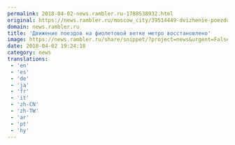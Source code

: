 ```yaml
---
permalink: 2018-04-02-news.rambler.ru-1788538932.html
original: https://news.rambler.ru/moscow_city/39514449-dvizhenie-poezdov-na-fioletovoy-vetke-metro-vosstanovleno/
domain: news.rambler.ru
title: 'Движение поездов на фиолетовой ветке метро восстановлено'
image: https://news.rambler.ru/share/snippet/?project=news&urgent=False&image=http%3A%2F%2Fnews.rambler.ru%2Fimg%2F2018%2F04%2F02221156.640741.5864.jpg&big=False&title=%D0%94%D0%B2%D0%B8%D0%B6%D0%B5%D0%BD%D0%B8%D0%B5+%D0%BF%D0%BE%D0%B5%D0%B7%D0%B4%D0%BE%D0%B2+%D0%BD%D0%B0%C2%A0%D1%84%D0%B8%D0%BE%D0%BB%D0%B5%D1%82%D0%BE%D0%B2%D0%BE%D0%B9+%D0%B2%D0%B5%D1%82%D0%BA%D0%B5+%D0%BC%D0%B5%D1%82%D1%80%D0%BE+%D0%B2%D0%BE%D1%81%D1%81%D1%82%D0%B0%D0%BD%D0%BE%D0%B2%D0%BB%D0%B5%D0%BD%D0%BE
date: 2018-04-02 19:24:18
category: news
translations: 
 - 'en'
 - 'es'
 - 'de'
 - 'ja'
 - 'fr'
 - 'it'
 - 'zh-CN'
 - 'zh-TW'
 - 'ar'
 - 'pt'
 - 'hy'
---
```


